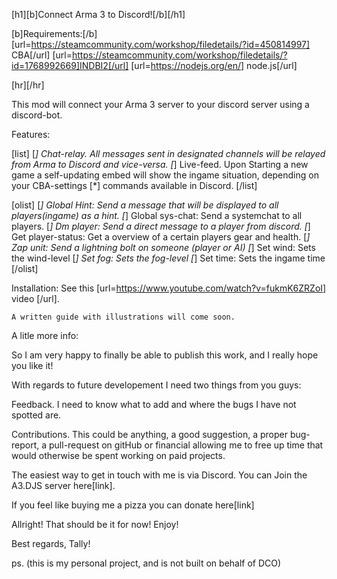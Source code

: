 [h1][b]Connect Arma 3 to Discord![/b][/h1]

[b]Requirements:[/b]
[url=https://steamcommunity.com/workshop/filedetails/?id=450814997] CBA[/url] 
[url=https://steamcommunity.com/workshop/filedetails/?id=1768992669]INDBI2[/url] 
[url=https://nodejs.org/en/] node.js[/url] 
   

[hr][/hr] 


This mod will connect your Arma 3 server to your discord server using a discord-bot.

Features:

[list]
[*] Chat-relay. All messages sent in designated channels will be relayed from Arma to Discord and vice-versa.
[*] Live-feed. Upon Starting a new game a self-updating embed will show the ingame situation, depending on your CBA-settings
[*] commands available in Discord.
[/list]

[olist]
    [*] Global Hint:       Send a message that will be displayed to all players(ingame) as a hint.
    [*] Global sys-chat:   Send a systemchat to all players.
    [*] Dm player:         Send a direct message to a player from discord.
    [*] Get player-status: Get a overview of a certain players gear and health.
    [*] Zap unit:          Send a lightning bolt on someone (player or AI)
    [*] Set wind:          Sets the wind-level
    [*] Set fog:           Sets the fog-level
    [*] Set time:          Sets the ingame time
[/olist]


Installation:
    See this [url=https://www.youtube.com/watch?v=fukmK6ZRZoI] video [/url].

    A written guide with illustrations will come soon.

A litle more info:

So I am very happy to finally be able to publish this work, and I really hope you like it!

With regards to future developement I need two things from you guys:

Feedback. I need to know what to add and where the bugs I have not spotted are.

Contributions. This could be anything, a good suggestion, a proper bug-report, a pull-request on gitHub 
or financial allowing me to free up time that would otherwise be spent working on paid projects.

The easiest way to get in touch with me is via Discord. You can Join the A3.DJS server here[link].

If you feel like buying me a pizza you can donate here[link]

Allright! That should be it for now! Enjoy!

Best regards, Tally!



ps. (this is my personal project, and is not built on behalf of DCO)